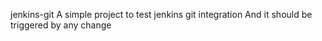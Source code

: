 jenkins-git
A simple project to test jenkins git integration
And it should be triggered by any change